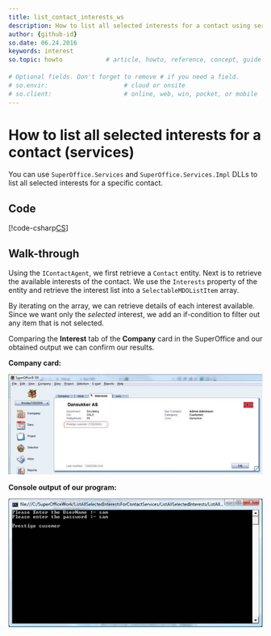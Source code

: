 ```yaml
---
title: list_contact_interests_ws
description: How to list all selected interests for a contact using services
author: {github-id}
so.date: 06.24.2016
keywords: interest
so.topic: howto            # article, howto, reference, concept, guide

# Optional fields. Don't forget to remove # if you need a field.
# so.envir:                     # cloud or onsite
# so.client:                    # online, web, win, pocket, or mobile
---
```


# How to list all selected interests for a contact (services)

You can use  `SuperOffice.Services` and `SuperOffice.Services.Impl` DLLs to list all selected interests for a specific contact.

## Code

[!code-csharp[CS](includes/list-interests-services.cs)]

## Walk-through

Using the `IContactAgent`, we first retrieve a `Contact` entity. Next is to retrieve the available interests of the contact. We use the `Interests` property of the entity and retrieve the interest list into a `SelectableMDOListItem` array.

By iterating on the array, we can retrieve details of each interest available. Since we want only the *selected* interest, we add an if-condition to filter out any item that is not selected.

Comparing the **Interest** tab of the **Company** card in the SuperOffice and our obtained output we can confirm our results.

**Company card:**

![07][img1]

**Console output of our program:**

![output][img2]

<!-- Referenced images -->
[img1]: media/image007.jpg
[img2]: media/image008.jpg
